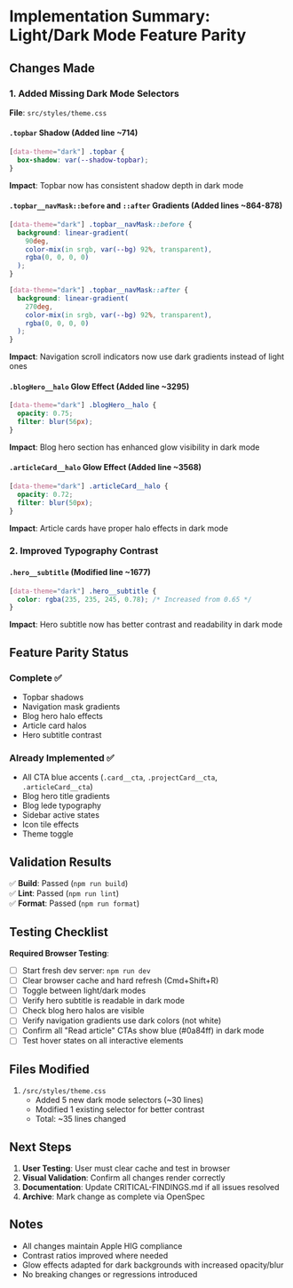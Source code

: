 # Implementation Summary: Light/Dark Mode Feature Parity

## Changes Made

### 1. Added Missing Dark Mode Selectors

**File**: `src/styles/theme.css`

#### `.topbar` Shadow (Added line ~714)

```css
[data-theme="dark"] .topbar {
  box-shadow: var(--shadow-topbar);
}
```

**Impact**: Topbar now has consistent shadow depth in dark mode

#### `.topbar__navMask::before` and `::after` Gradients (Added lines ~864-878)

```css
[data-theme="dark"] .topbar__navMask::before {
  background: linear-gradient(
    90deg,
    color-mix(in srgb, var(--bg) 92%, transparent),
    rgba(0, 0, 0, 0)
  );
}

[data-theme="dark"] .topbar__navMask::after {
  background: linear-gradient(
    270deg,
    color-mix(in srgb, var(--bg) 92%, transparent),
    rgba(0, 0, 0, 0)
  );
}
```

**Impact**: Navigation scroll indicators now use dark gradients instead of light ones

#### `.blogHero__halo` Glow Effect (Added line ~3295)

```css
[data-theme="dark"] .blogHero__halo {
  opacity: 0.75;
  filter: blur(56px);
}
```

**Impact**: Blog hero section has enhanced glow visibility in dark mode

#### `.articleCard__halo` Glow Effect (Added line ~3568)

```css
[data-theme="dark"] .articleCard__halo {
  opacity: 0.72;
  filter: blur(50px);
}
```

**Impact**: Article cards have proper halo effects in dark mode

### 2. Improved Typography Contrast

#### `.hero__subtitle` (Modified line ~1677)

```css
[data-theme="dark"] .hero__subtitle {
  color: rgba(235, 235, 245, 0.78); /* Increased from 0.65 */
}
```

**Impact**: Hero subtitle now has better contrast and readability in dark mode

## Feature Parity Status

### Complete ✅

- Topbar shadows
- Navigation mask gradients
- Blog hero halo effects
- Article card halos
- Hero subtitle contrast

### Already Implemented ✅

- All CTA blue accents (`.card__cta`, `.projectCard__cta`, `.articleCard__cta`)
- Blog hero title gradients
- Blog lede typography
- Sidebar active states
- Icon tile effects
- Theme toggle

## Validation Results

✅ **Build**: Passed (`npm run build`)  
✅ **Lint**: Passed (`npm run lint`)  
✅ **Format**: Passed (`npm run format`)

## Testing Checklist

**Required Browser Testing**:

- [ ] Start fresh dev server: `npm run dev`
- [ ] Clear browser cache and hard refresh (Cmd+Shift+R)
- [ ] Toggle between light/dark modes
- [ ] Verify hero subtitle is readable in dark mode
- [ ] Check blog hero halos are visible
- [ ] Verify navigation gradients use dark colors (not white)
- [ ] Confirm all "Read article" CTAs show blue (#0a84ff) in dark mode
- [ ] Test hover states on all interactive elements

## Files Modified

1. `/src/styles/theme.css`
   - Added 5 new dark mode selectors (~30 lines)
   - Modified 1 existing selector for better contrast
   - Total: ~35 lines changed

## Next Steps

1. **User Testing**: User must clear cache and test in browser
2. **Visual Validation**: Confirm all changes render correctly
3. **Documentation**: Update CRITICAL-FINDINGS.md if all issues resolved
4. **Archive**: Mark change as complete via OpenSpec

## Notes

- All changes maintain Apple HIG compliance
- Contrast ratios improved where needed
- Glow effects adapted for dark backgrounds with increased opacity/blur
- No breaking changes or regressions introduced
